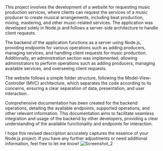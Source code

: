 This project involves the development of a website for requesting music production services, where clients can request the services of a music producer to create musical arrangements, including beat production, mixing, mastering, and other music-related services. The application was developed solely in Node.js and follows a server-side architecture to handle client requests.

The backend of the application functions as a server using Node.js, providing endpoints for various operations such as adding producers, managing services, and handling client requests for music production. Additionally, an administration section was implemented, allowing administrators to perform operations such as adding producers, managing available services, and overseeing client requests.

The website follows a simple folder structure, following the Model-View-Controller (MVC) architecture, which separates the code according to its concerns, ensuring a clear separation of data, presentation, and user interaction.

Comprehensive documentation has been created for the backend operations, detailing the available endpoints, supported operations, and other relevant information. This documentation aims to facilitate seamless integration and usage of the backend by other developers, providing a clear understanding of the available functionality and endpoints for interaction.

I hope this revised description accurately captures the essence of your Node.js project. If you have any further adjustments or need additional information, feel free to let me know!
![Screenshot_2](https://github.com/xavierNabais/audioally/assets/137562900/8774bc2d-f7cb-4a7d-a5c9-216390e448ce)
